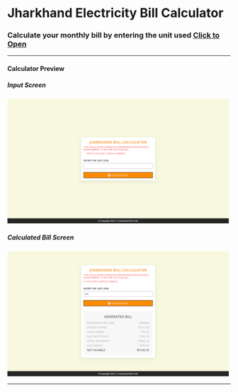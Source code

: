 <h1>Jharkhand Electricity Bill Calculator</h1>
<h3>Calculate your monthly bill by entering the unit used <a href="https://rahulsahofficial.github.io/jharkhand-electricity-calculator/" target="black">Click to Open</a></h3>
<hr>
<h4>Calculator Preview</h4>
<h5>Input Screen</h5>
<img src="files/image/start-input.png" width=500>
<h5>Calculated Bill Screen</h5>
<img src="files/image/bill-calculated.png" width=500>
<hr>
